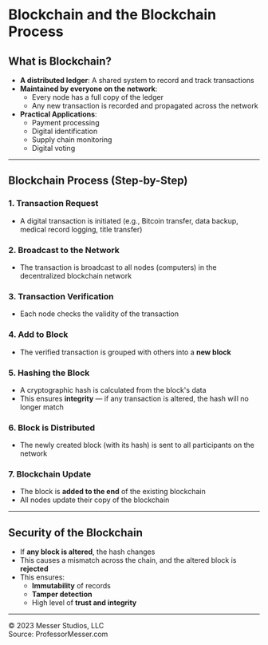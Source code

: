 # Blockchain and the Blockchain Process

## What is Blockchain?
- **A distributed ledger**: A shared system to record and track transactions
- **Maintained by everyone on the network**:
  - Every node has a full copy of the ledger
  - Any new transaction is recorded and propagated across the network
- **Practical Applications**:
  - Payment processing
  - Digital identification
  - Supply chain monitoring
  - Digital voting

---

## Blockchain Process (Step-by-Step)

### 1. Transaction Request
- A digital transaction is initiated (e.g., Bitcoin transfer, data backup, medical record logging, title transfer)

### 2. Broadcast to the Network
- The transaction is broadcast to all nodes (computers) in the decentralized blockchain network

### 3. Transaction Verification
- Each node checks the validity of the transaction

### 4. Add to Block
- The verified transaction is grouped with others into a **new block**

### 5. Hashing the Block
- A cryptographic hash is calculated from the block's data
- This ensures **integrity** — if any transaction is altered, the hash will no longer match

### 6. Block is Distributed
- The newly created block (with its hash) is sent to all participants on the network

### 7. Blockchain Update
- The block is **added to the end** of the existing blockchain
- All nodes update their copy of the blockchain

---

## Security of the Blockchain
- If **any block is altered**, the hash changes
- This causes a mismatch across the chain, and the altered block is **rejected**
- This ensures:
  - **Immutability** of records
  - **Tamper detection**
  - High level of **trust and integrity**

---

© 2023 Messer Studios, LLC  
Source: ProfessorMesser.com
